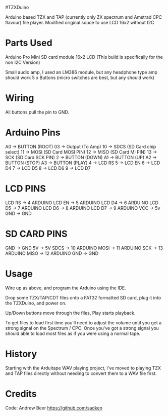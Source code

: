 #TZXDuino

Arduino based TZX and TAP (currently only ZX spectrum and Amstrad CPC flavour) file player.
Modified original souce to use LCD 16x2 without I2C

Parts Used
==========
Arduino Pro Mini
SD card module
16x2 LCD (This build is specifically for the non I2C Version)

Small audio amp, I used an LM386 module, but any headphone type amp should work
5 x Buttons (micro switches are best, but any should work)


Wiring
======
All buttons pull the pin to GND.

Arduino Pins
============

A0 -> BUTTON (ROOT)
03 -> Output (To Amp)
10 -> SDCS (SD Card chip select)
11 -> MOSI (SD Card MOSI PIN)
12 -> MISO (SD Card MI PIN)
13 -> SCK (SD Card SCK PIN)
2  -> BUTTON (DOWN)
A1 -> BUTTON (UP)
A2 -> BUTTON (STOP)
A3 -> BUTTON (PLAY)
4  -> LCD RS
5  -> LCD EN
6  -> LCD D4
7  -> LCD D5
8  -> LCD D6
9  -> LCD D7

LCD PINS
========

LCD RS -> 4 ARDUINO
LCD EN -> 5 ARDUINO
LCD D4 -> 6 ARDUINO
LCD D5 -> 7 ARDUINO
LCD D6 -> 8 ARDUINO
LCD D7 -> 9 ARDUINO
VCC -> 5v
GND -> GND

SD CARD PINS
============

GND -> GND
5V -> 5V
SDCS -> 10 ARDUINO
MOSI -> 11 ARDUINO
SCK -> 13 ARDUINO
MISO -> 12 ARDUINO
GND -> GND


Usage
=====

Wire up as above, and program the Arduino using the IDE.

Drop some TZX/TAP/CDT files onto a FAT32 formatted SD card, plug it into the TZXDuino, and power on.

Up/Down buttons move through the files, Play starts playback.

To get files to load first time you'll need to adjust the volume until you get a strong signal on the Spectrum / CPC. Once you've got a strong signal you should able to load most files as if you were using a normal tape.

History
=======

Starting with the Arduitape WAV playing project, i've moved to playing TZX and TAP files directly without needing to convert them to a WAV file first.

Credits
=======

Code: Andrew Beer
https://github.com/sadken
